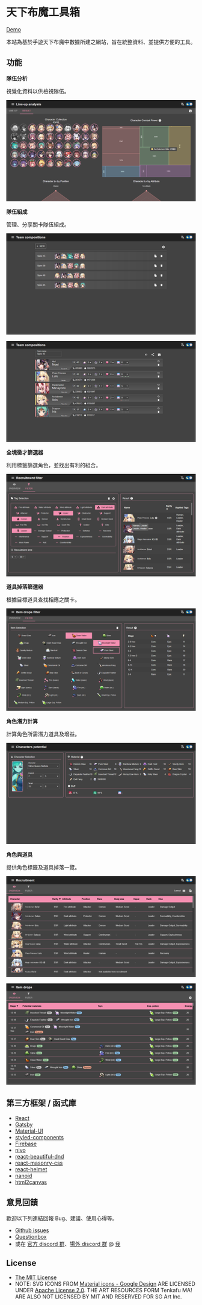 # 天下布魔工具箱

[Demo](https://purindaisuki.github.io/tkfmtools/)

本站為基於手遊天下布魔中數據所建之網站，旨在統整資料、並提供方便的工具。

## 功能
**隊伍分析**

視覺化資料以供檢視隊伍。

![screenshot](static/readme_feature_1.png)

**隊伍組成**

管理、分享關卡隊伍組成。

![screenshot](static/readme_feature_2.png)

![screenshot](static/readme_feature_3.png)

**全境徵才篩選器**

利用標籤篩選角色，並找出有利的組合。

![screenshot](static/readme_feature_4.png)

**道具掉落篩選器**

根據目標道具查找相應之關卡。

![screenshot](static/readme_feature_5.png)

**角色潛力計算**

計算角色所需潛力道具及增益。

![screenshot](static/readme_feature_6.png)

**角色與道具**

提供角色標籤及道具掉落一覽。

![screenshot](static/readme_feature_7.png)

![screenshot](static/readme_feature_8.png)

## 第三方框架 / 函式庫
* [React](https://reactjs.org/)
* [Gatsby](https://www.gatsbyjs.com/)
* [Material-UI](https://material-ui.com/)
* [styled-components](https://styled-components.com/)
* [Firebase](https://firebase.google.com/)
* [nivo](https://nivo.rocks/)
* [react-beautiful-dnd](https://github.com/atlassian/react-beautiful-dnd)
* [react-masonry-css](https://github.com/paulcollett/react-masonry-css)
* [react-helmet](https://github.com/nfl/react-helmet)
* [nanoid](https://github.com/ai/nanoid)
* [html2canvas](https://github.com/niklasvh/html2canvas)

## 意見回饋
歡迎以下列連結回報 Bug、建議、使用心得等。
* [Github issues](https://github.com/purindaisuki/tkfmtools/issues)
* [Questionbox](https://peing.net/zh-TW/b5295760aebf4c)
* 或在 [官方 discord 群](https://discord.gg/RRRABMtHYj)、[場外 discord 群](https://discord.gg/GR9fh9MfVw) @ [我](justwepurin#4265)

## License
* [The MIT License](https://github.com/purindaisuki/tkfmtools/blob/master/LICENSE)
* NOTE: SVG ICONS FROM [Material icons - Google Design](https://github.com/google/material-design-icons) ARE LICENSED UNDER [Apache License 2.0](https://github.com/google/material-design-icons/blob/master/LICENSE). THE ART RESOURCES FORM Tenkafu MA! ARE ALSO NOT LICENSED BY MIT AND RESERVED FOR SG Art Inc.
